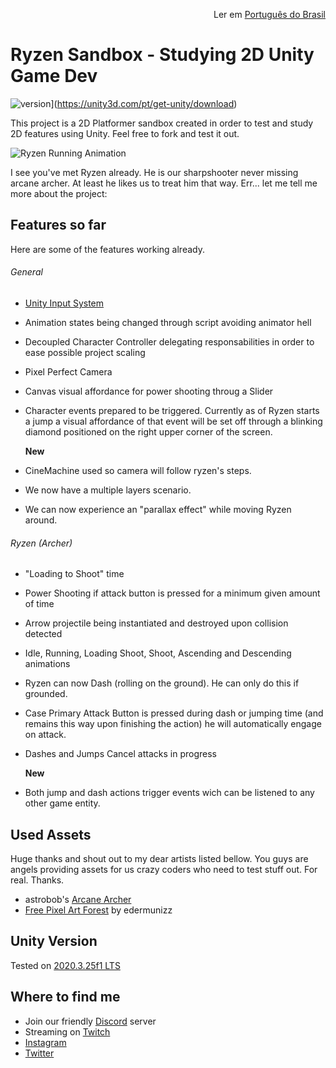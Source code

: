 <p align="right">
  Ler em <a href="README.pt-br.md"> Português do Brasil </a>
</p>

# Ryzen Sandbox - Studying 2D Unity Game Dev
![version](https://img.shields.io/badge/Unity-2020.3.25f1-brightgreen)](https://unity3d.com/pt/get-unity/download)

This project is a 2D Platformer sandbox created in order to test and study 2D features using Unity. Feel free to fork and test it out.

![Ryzen Running Animation](https://img.itch.zone/aW1hZ2UvOTA2NjA3LzUxMjExMTAuZ2lm/original/pxapC%2B.gif)

I see you've met Ryzen already. He is our sharpshooter never missing arcane archer. At least he likes us to treat him that way. Err... let me tell me more about the project:

## Features so far

Here are some of the features working already.

###### General

- [Unity Input System](https://docs.unity3d.com/Packages/com.unity.inputsystem@1.0/manual/QuickStartGuide.html)
- Animation states being changed through script avoiding animator hell
- Decoupled Character Controller delegating responsabilities in order to ease possible project scaling
- Pixel Perfect Camera
- Canvas visual affordance for power shooting throug a Slider
- Character events prepared to be triggered. Currently as of Ryzen starts a jump a visual affordance of that event will be set off through a blinking diamond positioned on the right upper corner of the screen.

  **New**

- CineMachine used so camera will follow ryzen's steps.
- We now have a multiple layers scenario.
- We can now experience an "parallax effect" while moving Ryzen around.

###### Ryzen (Archer)

- "Loading to Shoot" time
- Power Shooting if attack button is pressed for a minimum given amount of time
- Arrow projectile being instantiated and destroyed upon collision detected
- Idle, Running, Loading Shoot, Shoot, Ascending and Descending animations
- Ryzen can now Dash (rolling on the ground). He can only do this if grounded.
- Case Primary Attack Button is pressed during dash or jumping time (and remains this way upon finishing the action) he will automatically engage on attack.
- Dashes and Jumps Cancel attacks in progress

  **New**

- Both jump and dash actions trigger events wich can be listened to any other game entity.

## Used Assets

Huge thanks and shout out to my dear artists listed bellow. You guys are angels providing
assets for us crazy coders who need to test stuff out. For real. Thanks.

- astrobob's [Arcane Archer](https://astrobob.itch.io/arcane-archer)
- [Free Pixel Art Forest](https://edermunizz.itch.io/free-pixel-art-forest) by edermunizz

## Unity Version

Tested on [2020.3.25f1 LTS](https://unity3d.com/pt/unity/whats-new/2020.3.25)

## Where to find me

- Join our friendly [Discord](https://discord.gg/uvgWxNPk) server
- Streaming on [Twitch](https://twitch.tv/indiegabo_dev)
- [Instagram](https://instagram.com/indiegabo)
- [Twitter](https://twitter.com/indiegabo)

